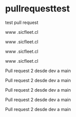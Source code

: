 # pullrequesttest
test pull request


www
.sicfleet.cl

www
.sicfleet.cl

www
.sicfleet.cl


www
.sicfleet.cl


Pull request 2 desde dev a main

Pull request 2 desde dev a main


Pull request 2 desde dev a main

Pull request 2 desde dev a main

Pull request 2 desde dev a main